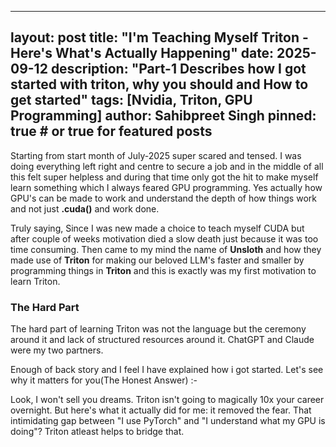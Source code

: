  ---
  layout: post
  title: "I'm Teaching Myself Triton - Here's What's Actually Happening"
  date: 2025-09-12
  description: "Part-1 Describes how I got started with triton, why you should and How to get started"
  tags: [Nvidia, Triton, GPU Programming]
  author: Sahibpreet Singh
  pinned: true  # or true for featured posts
  ---
Starting from start month of July-2025 super scared and tensed. I was doing everything left right and centre to secure a job and in the middle of all this felt super helpless and during that time only got the hit to make myself learn something which I always feared GPU programming. Yes actually how GPU's can be made to work and understand the depth of how things work and not just **.cuda()** and work done.

Truly saying, Since I was new made a choice to teach myself CUDA but after couple of weeks motivation died a slow death just because it was too time consuming. Then came to my mind the name of **Unsloth** and how they made use of **Triton** for making our beloved LLM's faster and smaller by programming things in **Triton** and this is exactly was my first motivation to learn Triton.

### The Hard Part
The hard part of learning Triton was not the language but the ceremony around it and lack of structured resources around it. ChatGPT and Claude were my two partners.

Enough of back story and I feel I have explained how i got started. Let's see why it matters for you(The Honest Answer) :-

Look, I won't sell you dreams. Triton isn't going to magically 10x your career overnight. But here's what it actually did for me: it removed the fear. That intimidating gap between "I use PyTorch" and "I understand what my GPU is doing"? Triton atleast helps to bridge that.